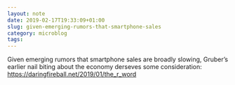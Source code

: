 ```yaml
---
layout: note
date: 2019-02-17T19:33:09+01:00
slug: given-emerging-rumors-that-smartphone-sales
category: microblog
tags:
---
```

Given emerging rumors that smartphone sales are broadly slowing, Gruber’s earlier nail biting about the economy derseves some consideration: https://daringfireball.net/2019/01/the_r_word

